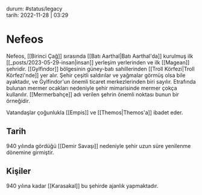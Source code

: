 durum: #status/legacy   
tarih: 2022-11-28 | 03:29
# Nefeos
Nefeos, [[Birinci Çağ]] sırasında  [[Batı Aarthal|Batı Aarthal'da]] kurulmuş ilk [[_posts/2023-05-29-insan|insan]] yerleşim yerlerinden ve ilk [[Magean]] şehridir. [[Gylfindor]] bölgesinin güney-batı sahillerinden [[Troll Körfezi|Troll Körfezi'nde]] yer alır. Şehir çeşitli saldırılar ve yağmalar görmüş olsa bile ayaktadır, ve Gylfindor'un önemli ticaret merkezlerinden biri sayılır. Etrafında bulunan mermer ocakları nedeniyle şehir mimarisinde mermer çokça kullanılır. [[Mermerbahçe]] adı verilen şehrin önemli noktası bunun bir örneğidir.

Vatandaşlar çoğunlukla [[Empis]] ve [[Themos|Themos'a]] ibadet eder. 
## Tarih
940 yılında gördüğü [[Demir Savaşı]] nedeniyle şehir uzun süre yenilenme dönemine girmiştir.
## Kişiler
940 yılına kadar [[Karasakal]] bu şehirde ajanlık yapmaktadır.
